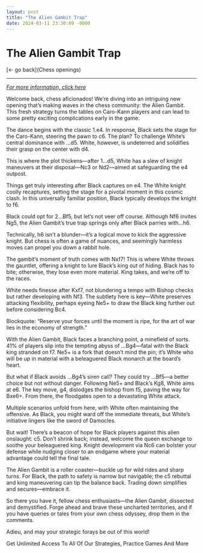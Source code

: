```yaml
---
layout: post
title: "The Alien Gambit Trap"
date: 2024-03-11 23:30:09 -0000
---
```

The Alien Gambit Trap
==============

[<- go back](Chess openings)
***
*[For more information, click here](https://www.thechesswebsite.com/the-alien-gambit-trap/)*

Welcome back, chess aficionados! We’re diving into an intriguing new opening that’s making waves in the chess community: the Alien Gambit. This fresh strategy turns the tables on Caro-Kann players and can lead to some pretty exciting complications early in the game.

The dance begins with the classic 1.e4. In response, Black sets the stage for the Caro-Kann, steering the pawn to c6. The plan? To challenge White’s central dominance with …d5. White, however, is undeterred and solidifies their grasp on the center with d4.



This is where the plot thickens—after 1…d5, White has a slew of knight maneuvers at their disposal—Nc3 or Nd2—aimed at safeguarding the e4 outpost.



Things get truly interesting after Black captures on e4. The White knight coolly recaptures, setting the stage for a pivotal moment in this cosmic clash. In this universally familiar position, Black typically develops the knight to f6.



Black could opt for 2…Bf5, but let’s not veer off course. Although Nf6 invites Ng5, the Alien Gambit’s true trap springs only after Black parries with…h6.

Technically, h6 isn’t a blunder—it’s a logical move to kick the aggressive knight. But chess is often a game of nuances, and seemingly harmless moves can propel you down a rabbit hole.



The gambit’s moment of truth comes with Nxf7! This is where White throws the gauntlet, offering a knight to lure Black’s king out of hiding. Black has to bite; otherwise, they lose even more material. King takes, and we’re off to the races.



White needs finesse after Kxf7, not blundering a tempo with Bishop checks but rather developing with Nf3. The subtlety here is key—White preserves attacking flexibility, perhaps eyeing Ne5+ to draw the Black king further out before considering Bc4.



Blockquote: “Reserve your forces until the moment is ripe, for the art of war lies in the economy of strength.”

With the Alien Gambit, Black faces a branching point, a minefield of sorts. 41% of players slip into the tempting abyss of …Bg4—fatal with the Black king stranded on f7. Ne5+ is a fork that doesn’t mind the pin; it’s White who will be up in material with a beleaguered Black monarch at the board’s heart.



But what if Black avoids …Bg4’s siren call? They could try …Bf5—a better choice but not without danger. Following Ne5+ and Black’s Kg8, White aims at e6. The key move, g4, dislodges the bishop from f5, paving the way for Bxe6+. From there, the floodgates open to a devastating White attack.



Multiple scenarios unfold from here, with White often maintaining the offensive. As Black, you might ward off the immediate threats, but White’s initiative lingers like the sword of Damocles.

But wait! There’s a beacon of hope for Black players against this alien onslaught: c5. Don’t shrink back; instead, welcome the queen exchange to soothe your beleaguered king. Knight development via Nc6 can bolster your defense while nudging closer to an endgame where your material advantage could tell the final tale.



The Alien Gambit is a roller coaster—buckle up for wild rides and sharp turns. For Black, the path to safety is narrow but navigable; the c5 rebuttal and king maneuvering can tip the balance back. Trading down simplifies and secures—embrace it.



So there you have it, fellow chess enthusiasts—the Alien Gambit, dissected and demystified. Forge ahead and brave these uncharted territories, and if you have queries or tales from your own chess odyssey, drop them in the comments.

Adieu, and may your strategic forays be out of this world!

Get Unlimited Access To All Of Our Strategies, Practice Games And More

